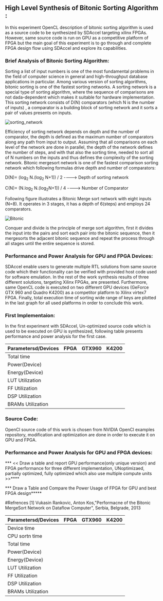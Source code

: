 ## High Level Synthesis of Bitonic Sorting Algorithm  :

In this experiment OpenCL description of bitonic sorting algorithm is used as a source code to be synthesized by SDAccel targeting xilinx FPGAs. However, same source code is run on GPU as a competitive platform of FPGA but the main goal of this experiment is to go through and complete FPGA design flow using SDAccel and explore its capabilities.

### Brief Analysis of Bitonic Sorting Algorithm:

Sorting a list of input numbers is one of the most fundamental problems in the field of computer science in general and high-throughput database applications in particular. Among various version of sorting algorithms, bitonic sorting is one of the fastest sorting networks. A sorting network is a special type of sorting algorithm, where the sequence of comparisons are not dada-dependent which makes it suitable for hardware implementation. This sorting network consists of D(N) comparators (which N is the number of inputs)  , a comparator is a building block of sorting network and it sorts a pair of values presents on inputs. 

![sorting_network](https://github.com/mediroozmeh/Bitonic-Sorting/blob/master/Figures/sorting_network.jpeg)
 
 Efficiency of sorting network depends on depth and the number of comparator, the depth is defined as the maximum number of comparators along any path from input to output. Assuming that all comparisons on each level of the network are done in parallel, the depth of the network defines the number of steps, and with that also the sorting time, needed to sort all of N numbers on the inputs and thus defines the complexity of the sorting network. Bitonic mergesort network is one of the fastest comparison sorting network which following formulas drive depth and number of comparators:
 
 D(N)= (log<sub>2</sub> N.(log<sub>2</sub> N+1)) / 2              ---->  Depth of sorting network
 

 C(N)= (N.log<sub>2</sub> N.(log<sub>2</sub>N+1)) / 4            ---->  Number of Comparator

Following figure illustrates a Bitonic Merge sort network with eight inputs (N=8). It operates in 3 stages, it has a depth of 6(steps) and employs 24 comparators.

![Bitonic](https://github.com/mediroozmeh/Bitonic-Sorting/blob/master/Figures/Bitonic.jpg)

Conquer and divide is the principle of merge sort algorithm, first it divides the input into the pairs and sort each pair into the bitonic sequence, then it mergesorts the adjacent bitonic sequence and repeat the process through all stages until the entire sequence is stored.   

### Performance and Power Analysis for GPU and FPGA Devices: 
SDAccel enable users to generate multiple RTL solutions from same source code which their functionality can be verified with provided host code used for software emulation. In the rest of the work synthesis results of three different solutions, targeting Xilinx FPGAs, are presented. Furthermore, same OpenCL code is executed on two different GPU devices (GeForce GTX 960 and Quadro K4200) as a competitor platform to Xilinx virtex7 FPGA. Finally, total execution time of sorting wide range of keys are plotted in the last graph for all used platforms in order to conclude this work.


### First Implementaion:

In the first experiment with SDAccel, Un-optimized source code which is used to be executed on GPU is synthesized, following table presents performance and power analysis for the first case.   

 
| Parametersd/Devices|FPGA               |GTX960|K4200|    
|--------------------|:-------------: |:-------------: |:-------------: |
|  Total time |          |||
|  Power(Device) |          |||
|  Energy(Device) |          |||
|  LUT Utilization |          |||
|  FF Utilization |          |||
|  DSP Utilization |          |||
|  BRAMs Utilization |          |||








### Source Code:

OpenCl source code of this work is chosen from NVIDIA OpenCl examples repository, modification and optimization are done in order to execute it on GPU and FPGA. 





### Performance and Power Analysis for GPU and FPGA devices: 
*** <<  Draw a table and report GPU performance(only unique version) and FPGA performance for three different implementation, UNoptimizaed, partially optimized, fully optimized which also use multiple compute units >>****

***   Draw a Table and Compare the Power Usage of FPGA for GPU and best FPGA design*****

#Refrences
[1] Vukasin Rankovic, Anton Kos,"Performacne of the Bitonic MergeSort Network on Dataflow Computer", Serbia, Belgrade, 2013




| Parametersd/Devices|FPGA               |GTX960|K4200|    
|--------------------|:-------------: |:-------------: |:-------------: |
|    Device time|              | |||
|  CPU sortn time |          |||
|  Total time |          |||
|  Power(Device) |          |||
|  Energy(Device) |          |||
|  LUT Utilization |          |||
|  FF Utilization |          |||
|  DSP Utilization |          |||
|  BRAMs Utilization |          |||







